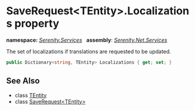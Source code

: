 # SaveRequest&lt;TEntity&gt;.Localizations property
**namespace:** *[Serenity.Services](../../README.md#serenity.services-namespace)*   **assembly**: *[Serenity.Net.Services](../../README.md)*

The set of localizations if translations are requested to be updated.

```csharp
public Dictionary<string, TEntity> Localizations { get; set; }
```

## See Also

* class [TEntity](../Serenity.Net.Services/../SaveRequest-1.TEntity.md)
* class [SaveRequest&lt;TEntity&gt;](../SaveRequest-1.md)